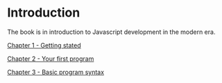 # Introduction 
The book is in introduction to Javascript development in the modern era.

[Chapter 1 - Getting stated](book/chapter%201.md)

[Chapter 2 - Your first program](book/chapter%202.md)

[Chapter 3 - Basic program syntax](book/chapter%203.md)

